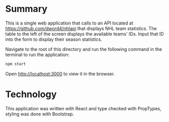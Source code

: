 # Summary

This is a single web application that calls to an API located at https://github.com/dword4/nhlapi that displays NHL team statistics. The table to the left of the screen displays the available teams' IDs. Input that ID into the form to display their season statistics.

Navigate to the root of this directory and run the following command in the terminal to run the application:
```sh
npm start
```
Open [http://localhost:3000](http://localhost:3000) to view it in the browser.

# Technology

This application was written with React and type checked with PropTypes, styling was done with Bootstrap.
